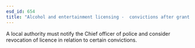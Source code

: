 ```yaml
---
esd_id: 654
title: "Alcohol and entertainment licensing -  convictions after grant or renewal of personal licence"
---
```


A local authority must notify the Chief officer of police and consider revocation of licence in relation to certain convictions.

